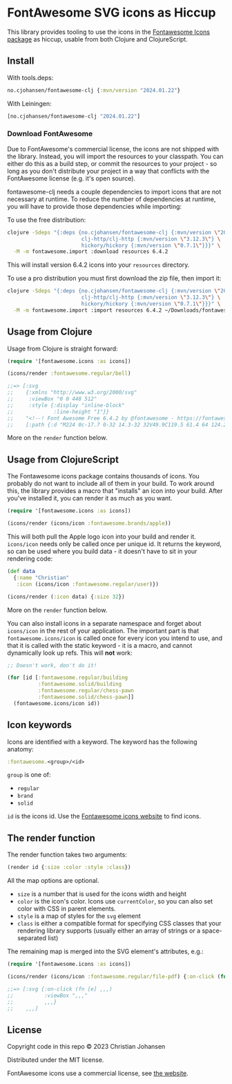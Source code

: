 # FontAwesome SVG icons as Hiccup

This library provides tooling to use the icons in the [Fontawesome Icons
package](https://fontawesome.com/) as hiccup, usable from both Clojure and
ClojureScript.

## Install

With tools.deps:

```clj
no.cjohansen/fontawesome-clj {:mvn/version "2024.01.22"}
```

With Leiningen:

```clj
[no.cjohansen/fontawesome-clj "2024.01.22"]
```

### Download FontAwesome

Due to FontAwesome's commercial license, the icons are not shipped with the
library. Instead, you will import the resources to your classpath. You can
either do this as a build step, or commit the resources to your project - so
long as you don't distribute your project in a way that conflicts with the
FontAwesome license (e.g. it's open source).

fontawesome-clj needs a couple dependencies to import icons that are not
necessary at runtime. To reduce the number of dependencies at runtime, you will
have to provide those dependencies while importing:

To use the free distribution:

```sh
clojure -Sdeps "{:deps {no.cjohansen/fontawesome-clj {:mvn/version \"2024.01.22\"} \
                        clj-http/clj-http {:mvn/version \"3.12.3\"} \
                        hickory/hickory {:mvn/version \"0.7.1\"}}}" \
  -M -m fontawesome.import :download resources 6.4.2
```

This will install version 6.4.2 icons into your `resources` directory.

To use a pro distribution you must first download the zip file, then import it:

```sh
clojure -Sdeps "{:deps {no.cjohansen/fontawesome-clj {:mvn/version \"2024.01.22\"} \
                        clj-http/clj-http {:mvn/version \"3.12.3\"} \
                        hickory/hickory {:mvn/version \"0.7.1\"}}}" \
  -M -m fontawesome.import :import resources 6.4.2 ~/Downloads/fontawesome-pro-6.4.2-desktop.zip
```

## Usage from Clojure

Usage from Clojure is straight forward:

```clj
(require '[fontawesome.icons :as icons])

(icons/render :fontawesome.regular/bell)

;;=> [:svg
;;    {:xmlns "http://www.w3.org/2000/svg"
;;     :viewBox "0 0 448 512"
;;     :style {:display "inline-block"
;;             :line-height "1"}}
;;    "<!--! Font Awesome Free 6.4.2 by @fontawesome - https://fontawesome.com License - https://fontawesome.com/license/free (Icons: CC BY 4.0, Fonts: SIL OFL 1.1, Code: MIT License) Copyright 2023 Fonticons, Inc. -->"
;;    [:path {:d "M224 0c-17.7 0-32 14.3-32 32V49.9C119.5 61.4 64 124.2 64 200v33.4c0 ..."}]]
```

More on the `render` function below.

## Usage from ClojureScript

The Fontawesome icons package contains thousands of icons. You probably do not
want to include all of them in your build. To work around this, the library
provides a macro that "installs" an icon into your build. After you've installed
it, you can render it as much as you want.

```clj
(require '[fontawesome.icons :as icons])

(icons/render (icons/icon :fontawesome.brands/apple))
```

This will both pull the Apple logo icon into your build and render it.
`icons/icon` needs only be called once per unique id. It returns the keyword, so
can be used where you build data - it doesn't have to sit in your rendering
code:

```clj
(def data
  {:name "Christian"
   :icon (icons/icon :fontawesome.regular/user)})

(icons/render (:icon data) {:size 32})
```

More on the `render` function below.

You can also install icons in a separate namespace and forget about `icons/icon`
in the rest of your application. The important part is that
`fontawesome.icons/icon` is called once for every icon you intend to use, and
that it is called with the static keyword - it is a macro, and cannot
dynamically look up refs. This will **not** work:

```clj
;; Doesn't work, don't do it!

(for [id [:fontawesome.regular/building
          :fontawesome.solid/building
          :fontawesome.regular/chess-pawn
          :fontawesome.solid/chess-pawn]]
  (fontawesome.icons/icon id))
```

## Icon keywords

Icons are identified with a keyword. The keyword has the following anatomy:

```clj
:fontawesome.<group>/<id>
```

`group` is one of:

- `regular`
- `brand`
- `solid`

`id` is the icons id. Use the [Fontawesome icons
website](https://fontawesome.com/icons/) to find icons.

## The render function

The render function takes two arguments:

```clj
(render id {:size :color :style :class})
```

All the map options are optional.

- `size` is a number that is used for the icons width and height
- `color` is the icon's color. Icons use `currentColor`, so you can also set
  color with CSS in parent elements.
- `style` is a map of styles for the `svg` element
- `class` is either a compatible format for specifying CSS classes that your
  rendering library supports (usually either an array of strings or a
  space-separated list)

The remaining map is merged into the SVG element's attributes, e.g.:

```clj
(require '[fontawesome.icons :as icons])

(icons/render (icons/icon :fontawesome.regular/file-pdf) {:on-click (fn [e] ,,,)})

;;=> [:svg {:on-click (fn [e] ,,,)
;;          :viewBox ",,,"
;;          ,,,}
;;    ,,,]
```

## License

Copyright code in this repo © 2023 Christian Johansen

Distributed under the MIT license.

FontAwesome icons use a commercial license, see [the
website](https://fontawesome.com/).
